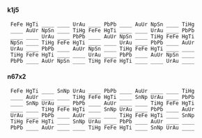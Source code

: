 

#### k1j5

     FeFe HgTi ____ ____ UrAu ____ PbPb ____ AuUr NpSn ____ TiHg 
     ____ AuUr NpSn ____ TiHg FeFe HgTi ____ ____ UrAu ____ PbPb 
     ____ ____ UrAu ____ PbPb ____ AuUr NpSn ____ TiHg FeFe HgTi 
     NpSn ____ TiHg FeFe HgTi ____ ____ UrAu ____ PbPb ____ AuUr 
     UrAu ____ PbPb ____ AuUr NpSn ____ TiHg FeFe HgTi ____ ____ 
     TiHg FeFe HgTi ____ ____ UrAu ____ PbPb ____ AuUr NpSn ____ 
     PbPb ____ AuUr NpSn ____ TiHg FeFe HgTi ____ ____ UrAu ____ 


#### n67x2

     FeFe HgTi ____ SnNp UrAu ____ PbPb ____ AuUr ____ ____ TiHg 
     ____ AuUr ____ ____ TiHg FeFe HgTi ____ SnNp UrAu ____ PbPb 
     ____ SnNp UrAu ____ PbPb ____ AuUr ____ ____ TiHg FeFe HgTi 
     ____ ____ TiHg FeFe HgTi ____ SnNp UrAu ____ PbPb ____ AuUr 
     UrAu ____ PbPb ____ AuUr ____ ____ TiHg FeFe HgTi ____ SnNp 
     TiHg FeFe HgTi ____ SnNp UrAu ____ PbPb ____ AuUr ____ ____ 
     PbPb ____ AuUr ____ ____ TiHg FeFe HgTi ____ SnNp UrAu ____ 

